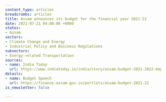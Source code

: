 ```yaml
---
content_type: articles
breadcrumbs: articles
title: Assam announces its budget for the financial year 2021-22
date: 2021-07-21 04:00:00 +0000
states:
- Assam
sectors:
- Climate Change and Energy
- Industrial Policy and Business Regulations
subsectors:
- Energy-related Transportation
sources:
- name: India Today
  url: https://www.indiatoday.in/india/story/assam-budget-2021-2022-employment-for-youths-assistance-to-covid-affected-families-and-more-1829177-2021-07-17
details:
- name: Budget Speech
  url: https://finance.assam.gov.in/portlets/assam-budget-2021-22
is_newsletter: false

---
```

